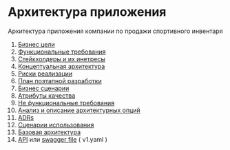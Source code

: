 # Архитектура приложения

Архитектура приложения компании по продажи спортивного инвентаря

1. [Бизнес цели](requirements/business.md)
1. [Функциональные требования](requirements/ФТ.md)
1. [Стейкхолдеры и их инетресы](requirements/stakeholder.md)
1. [Концептуальная архитектура](./CONCEPT.md)
1. [Риски реализации](./RISK.md)
1. [План поэтапной разработки](./PLAN.md)
1. [Бизнес сценарии](./SCENARIOS.md)
1. [Атрибуты качества](./ATRIBUTS.md)
1. [Не функциональные требования](requirements/НФТ.md)
1. [Анализ и описание архитектурных опций](./ARCH_OPTIONS.md)
1. [ADRs](ADRs/README.md)
1. [Сценарии использования](usecase/README.md)
1. [Базовая архитектура](./BASE_ARCH/readme.md) 
1. [API](https://andrei0686.github.io/sportApp/) или [swagger file](v1.yaml) ( v1.yaml )